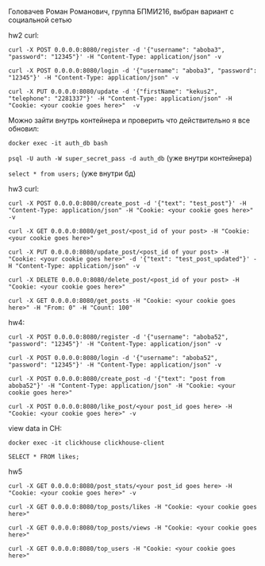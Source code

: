 Головачев Роман Романович, группа БПМИ216, выбран вариант с социальной сетью

hw2 curl:

`
curl -X POST 0.0.0.0:8080/register -d '{"username": "aboba3", "password": "12345"}' -H "Content-Type: application/json" -v
`

`
curl -X POST 0.0.0.0:8080/login -d '{"username": "aboba3", "password": "12345"}' -H "Content-Type: application/json" -v
`

`
curl -X PUT 0.0.0.0:8080/update -d '{"firstName": "kekus2", "telephone": "2281337"}' -H "Content-Type: application/json" -H "Cookie: <your cookie goes here>"  -v
`

Можно зайти внутрь контейнера и проверить что действительно я все обновил:

`docker exec -it auth_db bash`

`psql -U auth -W super_secret_pass -d auth_db` (уже внутри контейнера)

`select * from users;` (уже внутри бд)

hw3 curl:

`
curl -X POST 0.0.0.0:8080/create_post -d '{"text": "test_post"}' -H "Content-Type: application/json" -H "Cookie: <your cookie goes here>"  -v
`

`
curl -X GET 0.0.0.0:8080/get_post/<post_id of your post> -H "Cookie: <your cookie goes here>"
`

`
curl -X PUT 0.0.0.0:8080/update_post/<post_id of your post> -H "Cookie: <your cookie goes here>" -d '{"text": "test_post_updated"}' -H "Content-Type: application/json" -v
`

`
curl -X DELETE 0.0.0.0:8080/delete_post/<post_id of your post> -H "Cookie: <your cookie goes here>"
`

`
curl -X GET 0.0.0.0:8080/get_posts -H "Cookie: <your cookie goes here>" -H "From: 0" -H "Count: 100"
`

hw4:

`
curl -X POST 0.0.0.0:8080/register -d '{"username": "aboba52", "password": "12345"}' -H "Content-Type: application/json" -v
`

`
curl -X POST 0.0.0.0:8080/login -d '{"username": "aboba52", "password": "12345"}' -H "Content-Type: application/json" -v
`

`
curl -X POST 0.0.0.0:8080/create_post -d '{"text": "post from aboba52"}' -H "Content-Type: application/json" -H "Cookie: <your cookie goes here>"
`

`
curl -X POST 0.0.0.0:8080/like_post/<your post_id goes here> -H "Cookie: <your cookie goes here>" -v
`

view data in CH:

`
docker exec -it clickhouse clickhouse-client
`

`
SELECT * FROM likes;
`

hw5

`
curl -X GET 0.0.0.0:8080/post_stats/<your post_id goes here> -H "Cookie: <your cookie goes here>" -v
`

`
curl -X GET 0.0.0.0:8080/top_posts/likes -H "Cookie: <your cookie goes here>"
`

`
curl -X GET 0.0.0.0:8080/top_posts/views -H "Cookie: <your cookie goes here>"
`

`
curl -X GET 0.0.0.0:8080/top_users -H "Cookie: <your cookie goes here>"
`
